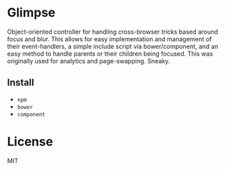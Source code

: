 # Glimpse

Object-oriented controller for handling cross-browser tricks based around focus
and blur. This allows for easy implementation and management of their
event-handlers, a simple include script via bower/component, and an easy method
to handle parents or their children being focused. This was originally used for
analytics and page-swapping. Sneaky.


## Install

* `npm`
* `bower`
* `component`


# License

MIT
